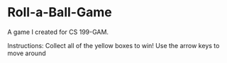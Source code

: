 # Roll-a-Ball-Game
A game I created for CS 199-GAM.

Instructions: Collect all of the yellow boxes to win! 
Use the arrow keys to move around
